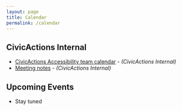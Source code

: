 ```yaml
---
layout: page
title: Calendar
permalink: /calendar
---
```


## CivicActions Internal
* [CivicActions Accessibility team calendar](https://calendar.google.com/calendar/u/2?cid=Y2l2aWNhY3Rpb25zLm5ldF81M3VqMDBoNzAzMzRpbTZzY3ZoOGE0dDlhZ0Bncm91cC5jYWxlbmRhci5nb29nbGUuY29t) - <i>(CivicActions Internal)</i>
* [Meeting notes](https://docs.google.com/document/d/1y2yGcxsjEmmr4627nf3O2aGqmIkJrkgcbjRKAz9jSMI/edit?usp=sharing) - <i>(CivicActions Internal)</i>

## Upcoming Events
* Stay tuned
